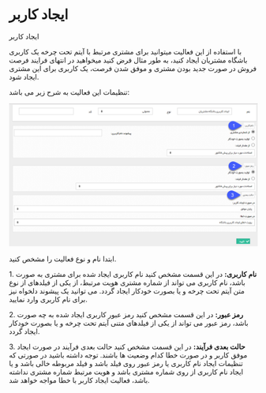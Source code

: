 # ایجاد کاربر

ایجاد کاربر

با استفاده از این فعالیت میتوانید برای مشتری مرتبط با آیتم تحت چرخه یک کاربری باشگاه مشتریان ایجاد کنید، به طور مثال فرض کنید میخواهید در انتهای فرایند فرصت فروش در صورت جدید بودن مشتری و موفق شدن فرصت، یک کاربری برای این مشتری ایجاد شود.

تنظیمات این فعالیت به شرح زیر می باشد:

![](CreateUser/CreateUser.png)

ابتدا نام و نوع فعالیت را مشخص کنید.

1\. **نام کاربری:** در این قسمت مشخص کنید نام کاربری ایجاد شده برای مشتری به صورت باشد، نام کاربری می تواند از شماره مشتری هویت مرتبط، از یکی از فیلدهای از نوع متن آیتم تحت چرخه و یا بصورت خودکار ایجاد گردد. می توانید یک پیشوند دلخواه نیز برای نام کاربری وارد نمایید.

2\. **رمز عبور:** در این قسمت مشخص کنید رمز عبور کاربری ایجاد شده به چه صورت باشد، رمز عبور می تواند از یکی از فیلدهای متنی آیتم تحت چرخه و یا بصورت خودکار ایجاد گردد.

3\. **حالت بعدی فرآیند:** در این قسمت مشخص کنید حالت بعدی فرآیند در صورت ایجاد موفق کاربر و در صورت خطا کدام وضعیت ها باشند. توجه داشته باشید در صورتی که تنظیمات ایجاد نام کاربری یا رمز عبور روی فیلد باشد و فیلد مربوطه خالی باشد و یا ایجاد نام کاربری از روی شماره مشتری باشد و هویت مرتبط شماره مشتری نداشته باشد، فعالیت ایجاد کاربر با خطا مواجه خواهد شد.